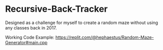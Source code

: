 # Recursive-Back-Tracker

Designed as a challenge for myself to create a random maze without using any classes back in 2017.

Working Code Example: https://replit.com/@hephaestus/Random-Maze-Generator#main.cpp
